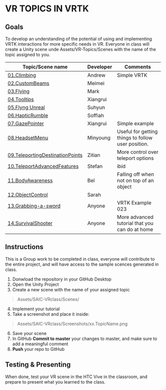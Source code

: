 # VR TOPICS IN VRTK

## Goals
To develop an understanding of the potential of using and implementing VRTK interactions for more specific needs in VR.
Everyone in class will create a Unity scene unde Assets/VR-Topics/Scenes with the name of the topic assigned to you. 

| Topic/Scene name | Developer | Comments |
|---|---|--|
| [01.Climbing](https://youtu.be/4X1TEp81R04) | Andrew | Simple VRTK |
| [02.CustomBeams](https://youtu.be/nuDCzRInoE8) | Meimei | 
| [03.Flying](https://www.youtube.com/watch?v=p9u3yLUR5CQ) | Mark |
| [04.Tooltips](https://youtu.be/5bgJ5inm404) | Xiangrui | 
| [05.Flyng Unreal](https://youtu.be/cKFcqBQ_lIM) | Suhyun | 
| [06.HapticRumble	](https://youtu.be/ErSxZlZh6fc) | Soffiah |
| [07.GazePointer](https://youtu.be/aJhPm5h1pl4) |  Xiangrui | Simple example
| [08.HeadsetMenu](https://youtu.be/W9mub3CvTvQ) | Minyoung | Useful for getting things to follow user position.
| [09.TeleportingDestinationPoints](https://youtu.be/TvEK_1PErRI) | Zitian | More control over teleport options
| [10.TeleportAdvancedFeatures](https://youtu.be/M-s4tSr9d6g) | Stefan | ibid
| [11.BodyAwareness](https://youtu.be/rKOSHaB9kpA) | Bel | Falling off when not on top of an object
| [12.ObjectControl](https://youtu.be/1rtXMzc2mfI) | Sarah |
| [13.Grabbing-a-sword](https://www.youtube.com/watch?v=qECrszWHnRU&list=PL-PUyFGFokGcCNyRguAhTrhVe-IxZtOwN&index=7&t=0s) | Anyone | VRTK Example 023 |
| [14.SurvivalShooter](https://youtu.be/escwjnHFce0) | Anyone | More advanced tutorial that you can do at home |
			


## Instructions
This is a Group work to be completed in class, everyone will contribute to the entire project, and will have access to the sample scences generated in class.

1. Donwload the repository in your GitHub Desktop
2. Open the Unity Project
3. Create a new scene with the name of your assigned topic
> Assets/SAIC-VRclass/Scenes/
4. Implement your tutorial
5. Take a screenshot and place it inside: 
> Assets/SAIC-VRclass/Screenshots/xx.TopicName.png
6. Save your scene
7. In GitHub **Commit to master** your changes to master, and make sure to add a meaningful comment
8. **Push** your repo to GitHub

## Testing & Presenting
When done, test your VR scene in the HTC Vive in the classroom, and prepare to present what you learned to the class. 

